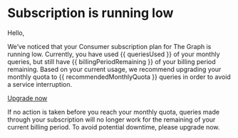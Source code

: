 # Subscription is running low

Hello,

We’ve noticed that your Consumer subscription plan for The Graph is running low. Currently, you have used {{ queriesUsed }} of your monthly queries, but still have {{ billingPeriodRemaining }} of your billing period remaining. Based on your current usage, we recommend upgrading your monthly quota to {{ recommendedMonthlyQuota }} queries in order to avoid a service interruption.

<a email-cta href="https://thegraph.com/billing/?show=manage">Upgrade now</a>

If no action is taken before you reach your monthly quota, queries made through your subscription will no longer work for the remaining of your current billing period. To avoid potential downtime, please upgrade now.

<subscriptions-footer />
